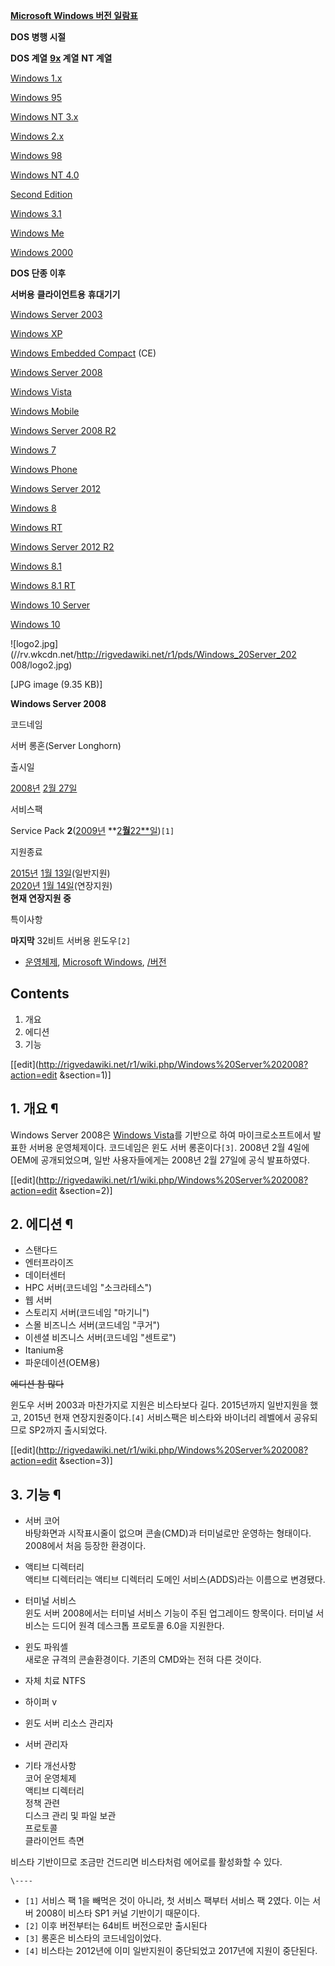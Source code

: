 **[Microsoft Windows 버전 일람표](Microsoft%20Windows/%EB%B2%84%EC%A0%84.md)**

**DOS 병행 시절**

**DOS 계열**
**[9x](Windows%209x.md) 계열**
**NT 계열**

[Windows 1.x](Microsoft%20Windows/%EB%B2%84%EC%A0%84#s-1.1.md)

[Windows 95](Windows%2095.md)

[Windows NT 3.x](Windows%20NT#s-3.1.1.md)

[Windows 2.x](Microsoft%20Windows/%EB%B2%84%EC%A0%84#s-1.2.md)

[Windows 98](Windows%2098.md)

[Windows NT 4.0](Windows%20NT%204.0.md)

[Second Edition](Windows%2098#s-2.md)

[Windows 3.1](Windows%203.1.md)

[Windows Me](Windows%20Me.md)

[Windows 2000](Windows%202000.md)

**DOS 단종 이후**

**서버용**
**클라이언트용**
**휴대기기**

[Windows Server 2003](Windows%20Server%202003.md)

[Windows XP](Windows%20XP.md)

[Windows Embedded Compact](Windows%20Embedded%20Compact.md) (CE)

[Windows Server 2008](Windows%20Server%202008.md)

[Windows Vista](Windows%20Vista.md)

[Windows Mobile](Windows%20Mobile.md)

[Windows Server 2008 R2](Windows%20Server%202008%20R2.md)

[Windows 7](Windows%207.md)

[Windows Phone](Windows%20Phone.md)

[Windows Server 2012](Windows%20Server%202012.md)

[Windows 8](Windows%208.md)

[Windows RT](Windows%208.md)

[Windows Server 2012 R2](Windows%20Server%202012%20R2.md)

[Windows 8.1](Windows%208.1.md)

[Windows 8.1 RT](Windows%208.1.md)

[Windows 10 Server](Windows%2010%20Server.md)

[Windows 10](Windows%2010.md)

  

![logo2.jpg](//rv.wkcdn.net/http://rigvedawiki.net/r1/pds/Windows_20Server_202
008/logo2.jpg)

[JPG image (9.35 KB)]

**Windows Server 2008**

코드네임

서버 롱혼(Server Longhorn)

출시일

[2008년](2008%EB%85%84.md) [2월 27일](2%EC%9B%94%2027%EC%9D%BC.md)

서비스팩

Service Pack **2**([2009년](2009%EB%85%84.md) **[2**월**22**일](2%EC%9B%94%2022%EC%9D%BC.md))`[1]`

지원종료

[2015년](2015%EB%85%84.md) [1월 13일](1%EC%9B%94%2013%EC%9D%BC.md)(일반지원)  
[2020년](2020%EB%85%84.md) [1월 14일](1%EC%9B%94%2014%EC%9D%BC.md)(연장지원)  
**현재 연장지원 중**

특이사항

**마지막** 32비트 서버용 윈도우`[2]`

  * [운영체제](%EC%9A%B4%EC%98%81%EC%B2%B4%EC%A0%9C.md), [Microsoft Windows](Microsoft%20Windows.md), [/버전](Microsoft%20Windows/%EB%B2%84%EC%A0%84.md)  

## Contents

    

1. 개요 
2. 에디션 
3. 기능 

[[edit](http://rigvedawiki.net/r1/wiki.php/Windows%20Server%202008?action=edit
&section=1)]

## 1. 개요 ¶

Windows Server 2008은 [Windows Vista](Windows%20Vista.md)를 기반으로 하여 마이크로소프트에서
발표한 서버용 운영체제이다. 코드네임은 윈도 서버 롱혼이다`[3]`. 2008년 2월 4일에 OEM에 공개되었으며, 일반 사용자들에게는
2008년 2월 27일에 공식 발표하였다.

  

[[edit](http://rigvedawiki.net/r1/wiki.php/Windows%20Server%202008?action=edit
&section=2)]

## 2. 에디션 ¶

  * 스탠다드
  * 엔터프라이즈
  * 데이터센터
  * HPC 서버(코드네임 "소크라테스")
  * 웹 서버
  * 스토리지 서버(코드네임 "마기니")
  * 스몰 비즈니스 서버(코드네임 "쿠거")
  * 이센셜 비즈니스 서버(코드네임 "센트로")
  * Itanium용
  * 파운데이션(OEM용)  

<del>에디션 참 많다</del>

  

윈도우 서버 2003과 마찬가지로 지원은 비스타보다 길다. 2015년까지 일반지원을 했고, 2015년 현재 연장지원중이다.`[4]`
서비스팩은 비스타와 바이너리 레벨에서 공유되므로 SP2까지 출시되었다.

  

[[edit](http://rigvedawiki.net/r1/wiki.php/Windows%20Server%202008?action=edit
&section=3)]

## 3. 기능 ¶

  * 서버 코어  
바탕화면과 시작표시줄이 없으며 콘솔(CMD)과 터미널로만 운영하는 형태이다. 2008에서 처음 등장한 환경이다.  

  * 액티브 디렉터리  
액티브 디렉터리는 액티브 디렉터리 도메인 서비스(ADDS)라는 이름으로 변경됐다.  

  * 터미널 서비스  
윈도 서버 2008에서는 터미널 서비스 기능이 주된 업그레이드 항목이다. 터미널 서비스는 드디어 원격 데스크톱 프로토콜 6.0을 지원한다.  

  * 윈도 파워셸  
새로운 규격의 콘솔환경이다. 기존의 CMD와는 전혀 다른 것이다.  

  * 자체 치료 NTFS  

  * 하이퍼 v  

  * 윈도 서버 리소스 관리자  

  * 서버 관리자  

  * 기타 개선사항  
코어 운영체제  
액티브 디렉터리  
정책 관련  
디스크 관리 및 파일 보관  
프로토콜  
클라이언트 측면  

비스타 기반이므로 조금만 건드리면 비스타처럼 에어로를 활성화할 수 있다.

`\----`

  * `[1]` 서비스 팩 1을 빼먹은 것이 아니라, 첫 서비스 팩부터 서비스 팩 2였다. 이는 서버 2008이 비스타 SP1 커널 기반이기 때문이다.
  * `[2]` 이후 버전부터는 64비트 버전으로만 출시된다
  * `[3]` 롱혼은 비스타의 코드네임이었다.
  * `[4]` 비스타는 2012년에 이미 일반지원이 중단되었고 2017년에 지원이 중단된다.

